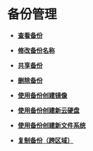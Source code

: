 # 备份管理<a name="cbr_03_0012"></a>

-   **[查看备份](查看备份.md)**  

-   **[修改备份名称](修改备份名称.md)**  

-   **[共享备份](共享备份.md)**  

-   **[删除备份](删除备份.md)**  

-   **[使用备份创建镜像](使用备份创建镜像.md)**  

-   **[使用备份创建新云硬盘](使用备份创建新云硬盘.md)**  

-   **[使用备份创建新文件系统](使用备份创建新文件系统.md)**  

-   **[复制备份（跨区域）](复制备份（跨区域）.md)**  


